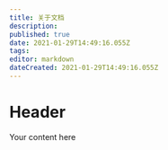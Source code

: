 ```yaml
---
title: 关于文档
description: 
published: true
date: 2021-01-29T14:49:16.055Z
tags: 
editor: markdown
dateCreated: 2021-01-29T14:49:16.055Z
---
```


# Header
Your content here